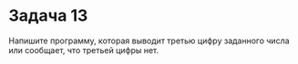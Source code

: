 # Задача 13
Напишите программу, которая выводит третью цифру заданного числа или сообщает, что третьей цифры нет.
